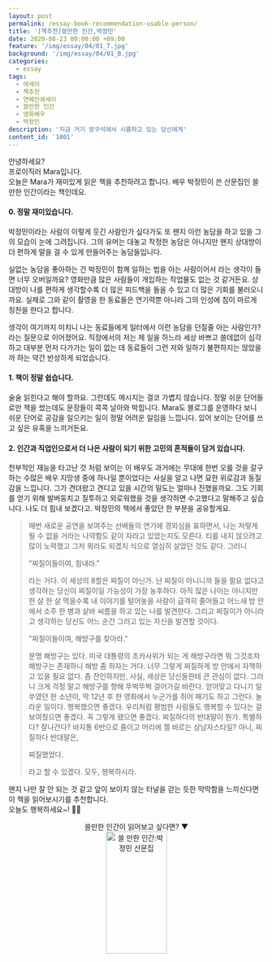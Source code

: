 ```yaml
---
layout: post
permalink: /essay-book-recommendation-usable-person/
title: '[책추천]쓸만한 인간,박정민'
date: 2020-08-23 00:00:00 +09:00
feature: '/img/essay/04/01_T.jpg'
background: '/img/essay/04/01_B.jpg'
categories:
  - essay
tags:
  - 에세이
  - 책추천
  - 연예인에세이
  - 쓸만한 인간
  - 영화배우
  - 박정민
description: '지금 거기 방구석에서 시름하고 있는 당신에게'
content_id: '1001'
---
```


안녕하세요?<br>프로이직러 Mara입니다. <br>
오늘은 Mara가 재미있게 읽은 책을 추천하려고 합니다. 배우 박정민이 쓴 산문집인 쓸만한 인간이라는 책인데요.

#### 0. 정말 재미있습니다.

박정민이라는 사람이 이렇게 웃긴 사람인가 싶다가도 또 왠지 이런 농담을 하고 있을 그의 모습이 눈에 그려집니다. 그의 유머는 대놓고 작정한 농담은 아니지만 왠지 상대방이 더 편하게 말을 걸 수 있게 만들어주는 농담들입니다. <br>

실없는 농담을 좋아하는 건 박정민이 함께 일하는 법을 아는 사람이어서 라는 생각이 들면 너무 오버일까요? 영화만큼 많은 사람들이 개입하는 작업물도 없는 것 같거든요. 상대방이 나를 편하게 생각할수록 더 많은 피드백을 들을 수 있고 더 많은 기회를 불러오니까요. 실제로 그와 같이 촬영을 한 동료들은 연기력뿐 아니라 그의 인성에 침이 마르게 칭찬을 한다고 합니다. <br>

생각이 여기까지 미치니 나는 동료들에게 일터에서 이런 농담을 던질줄 아는 사람인가?라는 질문으로 이어졌어요. 직장에서의 저는 제 일을 하느라 세상 바쁘고 쓸데없이 심각하고 대부분 먼저 다가가는 일이 없는 데 동료들이 그런 저와 일하기 불편하지는 않았을까 하는 약간 반성하게 되었습니다.

#### 1. 책이 정말 쉽습니다.

술술 읽힌다고 해야 할까요. 그런데도 메시지는 결코 가볍지 않습니다. 정말 쉬운 단어들로만 책을 썼는데도 문장들이 콕콕 날아와 박힙니다. Mara도 블로그를 운영하다 보니 쉬운 단어로 공감을 일으키는 일이 정말 어려운 일임을 느낍니다. 있어 보이는 단어를 쓰고 싶은 유혹을 느끼거든요.

#### 2. 인간과 직업인으로서 더 나은 사람이 되기 위한 고민의 흔적들이 담겨 있습니다.

천부적인 재능을 타고난 것 처럼 보이는 이 배우도 과거에는 무대에 한번 오를 것을 갈구하는 수많은 배우 지망생 중에 하나일 뿐이었다는 사실을 알고 나면 묘한 위로감과 동질감을 느낍니다. 그가 견뎌왔고 견디고 있을 시간의 밀도는 얼마나 진했을까요. 그도 기회를 얻기 위해 발버둥치고 질투하고 외로워했을 것을 생각하면 수고했다고 말해주고 싶습니다. 나도 더 힘내 보겠다고.
박정민의 책에서 좋았던 한 부분을 공유할게요. <br>

> 매번 새로운 공연을 보여주는 선배들의 연기에 경외심을 표하면서, 나는 저렇게 될 수 없을 거라는 나약함도 같이 자라고 있었는지도 모른다. 티를 내지 않으려고 많이 노력했고 그저 뭐라도 되겠지 식으로 열심히 살았던 것도 같다. 그러니
>
> "찌질이들이여, 힘내라."
>
> 라는 거다. 이 세상의 8할은 찌질이 아닌가. 난 찌질이 아니니까 들을 필요 없다고 생각하는 당신이 찌질이일 가능성이 가장 농후하다. 아직 많은 나이는 아니지만 한 살 한 살 먹을수록 내 이야기를 털어놓을 사람이 급격히 줄어들고 어느새 방 안에서 소주 한 병과 샅바 씨름을 하고 있는 나를 발견한다. 그리고 찌질이가 아니라고 생각하는 당신도 어느 순간 그러고 있는 자신을 발견할 것이다.
>
> "찌질이들이여, 해방구를 찾아라."
>
> 분명 해방구는 있다. 미국 대통령의 조카사위가 되는 게 해방구라면 뭐 그것조차 해방구는 존재하니 해방 좀 하자는 거다. 너무 그렇게 찌질하게 방 안에서 자책하고 있을 필요 없다. 좀 잔인하지만, 사실, 세상은 당신들한테 큰 관심이 없다. 그러니 크게 걱정 말고 해방구를 향해 뚜벅뚜벅 걸어가길 바란다. 얻어맞고 다니기 일쑤였던 한 소년이, 딱 12년 후 한 영화에서 누군가를 쥐어 패기도 하고 그런다. 놀라운 일이다. 행복했으면 좋겠다. 우리처럼 평범한 사람들도 행복할 수 있다는 걸 보여줬으면 좋겠다. 꼭 그렇게 됐으면 좋겠다. 찌질하다의 반대말이 뭔가. 특별하다? 잘나간다? 바지통 6반으로 줄이고 머리에 젤 바르는 상남자스타일? 아니, 찌질하다 반대말은,
>
> 찌질했었다.
>
> 라고 할 수 있겠다.
> 모두, 행복하시라.

왠지 나만 잘 안 되는 것 같고 앞이 보이지 않는 터널을 걷는 듯한 막막함을 느끼신다면 이 책을 읽어보시기를 추천합니다.<br>
오늘도 행복하세요~! 🙋‍♀️

<center>쓸만한 인간이 읽어보고 싶다면? ▼</center>

<center><a href="https://coupa.ng/bIHl0Z" target="_blank"><img src="https://static.coupangcdn.com/image/affiliate/banner/607312afcae7020815e2c1f2ae137372@2x.jpg" alt="쓸 만한 인간:박정민 산문집" width="120" height="240"></a></center>
